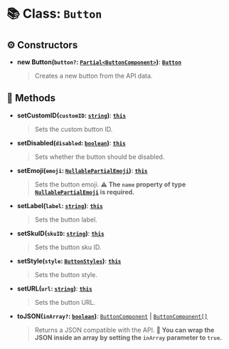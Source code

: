 # 📚 Class: `Button`

## ⚙️ Constructors

- **new Button(`button?`: [`Partial<ButtonComponent>`][ButtonComponentURL])**: **[`Button`](Button.md)**
  > Creates a new button from the API data.

## 🔧 Methods

- **setCustomID(`customID`: [`string`][StringURL])**: **[`this`][ThisURL]**
  > Sets the custom button ID.
- **setDisabled(`disabled`: [`boolean`][BooleanURL])**: **[`this`][ThisURL]**
  > Sets whether the button should be disabled.
- **setEmoji(`emoji`: [`NullablePartialEmoji`][NullablePartialEmojiURL])**: **[`this`][ThisURL]**
  > Sets the button emoji.
  > **⚠️ The `name` property of type [`NullablePartialEmoji`][NullablePartialEmojiURL] is required.**
- **setLabel(`label`: [`string`][StringURL])**: **[`this`][ThisURL]**
  > Sets the button label.
- **setSkuID(`skuID`: [`string`][StringURL])**: **[`this`][ThisURL]**
  > Sets the button sku ID.
- **setStyle(`style`: [`ButtonStyles`][ButtonStylesURL])**: **[`this`][ThisURL]**
  > Sets the button style.
- **setURL(`url`: [`string`][StringURL])**: **[`this`][ThisURL]**
  > Sets the button URL.
- **toJSON(`inArray?`: [`boolean`][BooleanURL])**: [`ButtonComponent`][ButtonComponentURL] | [`ButtonComponent[]`][ButtonComponentURL]
  > Returns a JSON compatible with the API.
  > **🛟 You can wrap the JSON inside an array by setting the `inArray` parameter to `true`.**

[BooleanURL]: https://developer.mozilla.org/en-US/docs/Web/JavaScript/Reference/Global_Objects/Boolean
[ButtonComponentURL]: https://docs.oceanic.ws/dev/types/Types_Channels.ButtonComponent.html
[ButtonStylesURL]: https://docs.oceanic.ws/v1.11.0/enums/Constants.ButtonStyles.html
[NullablePartialEmojiURL]: https://docs.oceanic.ws/dev/interfaces/Types_Guilds.NullablePartialEmoji.html
[StringURL]: https://developer.mozilla.org/en-US/docs/Web/JavaScript/Reference/Global_Objects/String
[ThisURL]: https://developer.mozilla.org/en-US/docs/Web/JavaScript/Reference/Global_Objects/This
